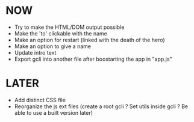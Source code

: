 NOW
===
- Try to make the HTML/DOM output possible
- Make the 'to' clickable with the name
- Make an option for restart (linked with the death of the hero)
- Make an option to give a name
- Update intro text
- Export gcli into another file after boostarting the app in "app.js"

LATER
=====
- Add distinct CSS file
- Reorganize the js ext files (create a root gcli ? Set utils inside gcli ? Be able to use a built version later)